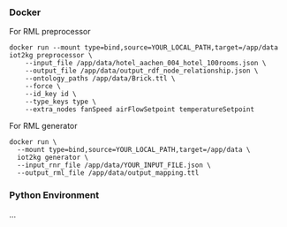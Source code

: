 
### Docker
For RML preprocessor
````shell
docker run --mount type=bind,source=YOUR_LOCAL_PATH,target=/app/data iot2kg preprocessor \
    --input_file /app/data/hotel_aachen_004_hotel_100rooms.json \
    --output_file /app/data/output_rdf_node_relationship.json \
    --ontology_paths /app/data/Brick.ttl \
    --force \
    --id_key id \
    --type_keys type \
    --extra_nodes fanSpeed airFlowSetpoint temperatureSetpoint
````

For RML generator
````shell
docker run \
  --mount type=bind,source=YOUR_LOCAL_PATH,target=/app/data \
  iot2kg generator \
  --input_rnr_file /app/data/YOUR_INPUT_FILE.json \
  --output_rml_file /app/data/output_mapping.ttl
````

### Python Environment
...
